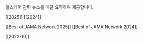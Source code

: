 헬스케어 관련 뉴스를 매달 요약하여 제공합니다.

[[2025]]
[[2024]]

[[Best of JAMA Network 2025]]
[[Best of JAMA Network 2024]]

[[2022-10]]
